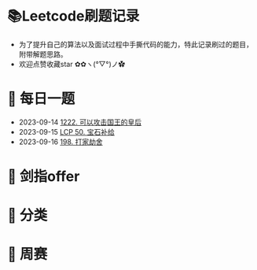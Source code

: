 # 📚Leetcode刷题记录
* 为了提升自己的算法以及面试过程中手撕代码的能力，特此记录刷过的题目，附带解题思路。
* 欢迎点赞收藏star ✿✿ヽ(°▽°)ノ✿

# 🚀 每日一题
* 2023-09-14 [1222. 可以攻击国王的皇后](https://leetcode.cn/problems/queens-that-can-attack-the-king/)
* 2023-09-15 [LCP 50. 宝石补给](https://leetcode.cn/problems/WHnhjV/)
* 2023-09-16 [198. 打家劫舍](https://leetcode.cn/problems/house-robber/)
# 🚀 剑指offer

# 🚀 分类

# 🚀 周赛


